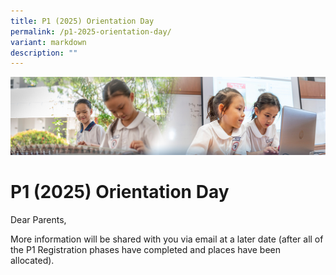 ```yaml
---
title: P1 (2025) Orientation Day
permalink: /p1-2025-orientation-day/
variant: markdown
description: ""
---
```

![](/images/ForParents.jpg)

P1 (2025) Orientation Day
=======================

Dear Parents,

More information will be shared with you via email at a later date (after all of the P1 Registration phases have completed and places have been allocated).